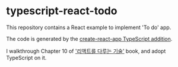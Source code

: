 # typescript-react-todo

This repository contains a React example to implement 'To do' app.

The code is generated by the [create-react-app TypeScript addition](https://create-react-app.dev/docs/adding-typescript/).

I walkthrough Chapter 10 of ['리액트를 다루는 기술'](https://m.yes24.com/Goods/Detail/62597469) book, and adopt TypeScript on it.
